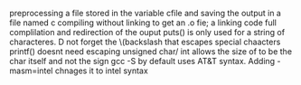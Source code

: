 preprocessing a file stored in the variable cfile and saving the output in a file named c
compiling without linking to get an .o fie; a linking code 
full complilation and redirection of the ouput
puts() is only used for a string of characteres. D not forget the \\(backslash that escapes special chaacters 
printf() doesnt need escaping 
unsigned char/ int allows the size of to be the char itself and not the sign 
gcc -S by default uses AT&T syntax. Adding -masm=intel chnages it to intel syntax

